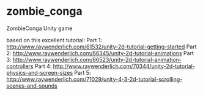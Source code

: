 # zombie_conga
ZombieConga Unity game

based on this excellent tutorial:
Part 1: http://www.raywenderlich.com/61532/unity-2d-tutorial-getting-started
Part 2: http://www.raywenderlich.com/66345/unity-2d-tutorial-animations
Part 3: http://www.raywenderlich.com/66523/unity-2d-tutorial-animation-controllers
Part 4: http://www.raywenderlich.com/70344/unity-2d-tutorial-physics-and-screen-sizes
Part 5: http://www.raywenderlich.com/71029/unity-4-3-2d-tutorial-scrolling-scenes-and-sounds
